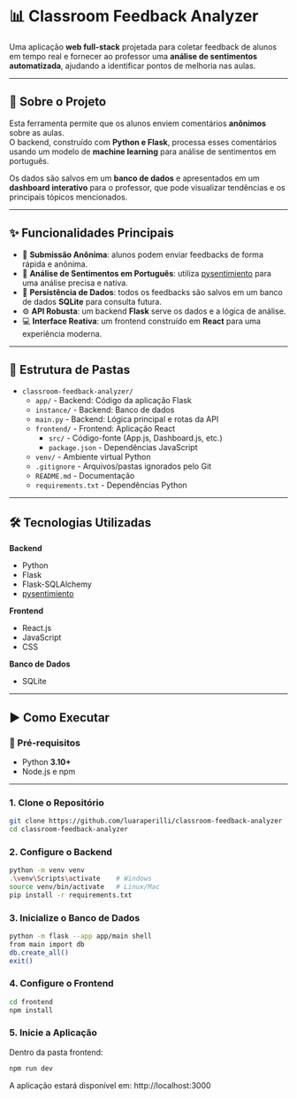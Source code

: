 # 📊 Classroom Feedback Analyzer

Uma aplicação **web full-stack** projetada para coletar feedback de alunos em tempo real e fornecer ao professor uma **análise de sentimentos automatizada**, ajudando a identificar pontos de melhoria nas aulas.

---

## 🚀 Sobre o Projeto

Esta ferramenta permite que os alunos enviem comentários **anônimos** sobre as aulas.  
O backend, construído com **Python e Flask**, processa esses comentários usando um modelo de **machine learning** para análise de sentimentos em português.  

Os dados são salvos em um **banco de dados** e apresentados em um **dashboard interativo** para o professor, que pode visualizar tendências e os principais tópicos mencionados.

---

## ✨ Funcionalidades Principais

- 📝 **Submissão Anônima**: alunos podem enviar feedbacks de forma rápida e anônima.  
- 🤖 **Análise de Sentimentos em Português**: utiliza [pysentimiento](https://github.com/pysentimiento/pysentimiento) para uma análise precisa e nativa.  
- 💾 **Persistência de Dados**: todos os feedbacks são salvos em um banco de dados **SQLite** para consulta futura.  
- ⚙️ **API Robusta**: um backend **Flask** serve os dados e a lógica de análise.  
- 💻 **Interface Reativa**: um frontend construído em **React** para uma experiência moderna.  

---

## 📂 Estrutura de Pastas
* `classroom-feedback-analyzer/`
    * `app/` - Backend: Código da aplicação Flask
    * `instance/` - Backend: Banco de dados
    * `main.py` - Backend: Lógica principal e rotas da API
    * `frontend/` - Frontend: Aplicação React
        * `src/` - Código-fonte (App.js, Dashboard.js, etc.)
        * `package.json` - Dependências JavaScript
    * `venv/` - Ambiente virtual Python
    * `.gitignore` - Arquivos/pastas ignorados pelo Git
    * `README.md` - Documentação
    * `requirements.txt` - Dependências Python

---

## 🛠️ Tecnologias Utilizadas

**Backend**  
- Python  
- Flask  
- Flask-SQLAlchemy  
- [pysentimiento](https://github.com/pysentimiento/pysentimiento)  

**Frontend**  
- React.js  
- JavaScript  
- CSS  

**Banco de Dados**  
- SQLite  

---

## ▶️ Como Executar

### 📌 Pré-requisitos
- Python **3.10+**  
- Node.js e npm  

---

### 1. Clone o Repositório
```bash
git clone https://github.com/luaraperilli/classroom-feedback-analyzer
cd classroom-feedback-analyzer
```

### 2. Configure o Backend
```bash
python -m venv venv
.\venv\Scripts\activate    # Windows
source venv/bin/activate   # Linux/Mac
pip install -r requirements.txt
```

### 3. Inicialize o Banco de Dados
```bash
python -m flask --app app/main shell
from main import db
db.create_all()
exit()
```

### 4. Configure o Frontend
```bash
cd frontend
npm install
```

### 5. Inicie a Aplicação
Dentro da pasta frontend:
```bash
npm run dev
```

A aplicação estará disponível em:
http://localhost:3000
